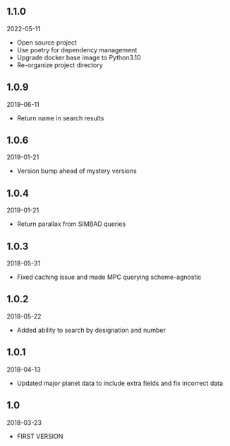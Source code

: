 ## 1.1.0
2022-05-11

* Open source project
* Use poetry for dependency management
* Upgrade docker base image to Python3.10
* Re-organize project directory

## 1.0.9
2019-06-11

* Return name in search results

## 1.0.6
2019-01-21

* Version bump ahead of mystery versions

## 1.0.4
2019-01-21

* Return parallax from SIMBAD queries

## 1.0.3
2018-05-31

* Fixed caching issue and made MPC querying scheme-agnostic

## 1.0.2
2018-05-22

* Added ability to search by designation and number

## 1.0.1
2018-04-13

* Updated major planet data to include extra fields and fix incorrect data

## 1.0
2018-03-23

* FIRST VERSION

